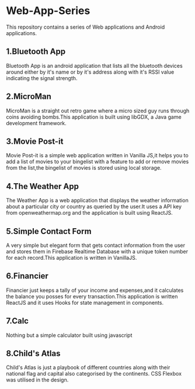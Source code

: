 # Web-App-Series


This repository contains a series of Web applications and Android applications.

## 1.Bluetooth App
Bluetooth App is an android application that lists all the bluetooth devices around either by it's name or by it's address along with 
it's RSSI value indicating the signal strength.

## 2.MicroMan
MicroMan is a straight out retro game where a micro sized guy runs through coins avoiding bombs.This application is built using libGDX,
a Java game development framework. 

## 3.Movie Post-it
Movie Post-it is a simple web application written in Vanilla JS,it helps you to add a list of movies to your bingelist with a feature to add or remove movies from the list,the bingelist of movies is stored using local storage.

## 4.The Weather App
The Weather App is a web application that displays the weather information about a particular city or country as queried by the user.It uses a API key from openweathermap.org and the application is built using ReactJS.

## 5.Simple Contact Form
A very simple but elegant form that gets contact information from the user and stores them in Firebase Realtime Database with a unique token number for each record.This application is written in VanillaJS.

## 6.Financier
Financier just keeps a tally of your income and expenses,and it calculates the balance you posses for every transaction.This application is written ReactJS and it uses Hooks for state management in components.

## 7.Calc
Nothing but a simple calculator built using javascript

## 8.Child's Atlas
Child's Atlas is just a playbook of different countries along with their national flag and capital also categorised by the continents. CSS Flexbox was utilised in the design. 


